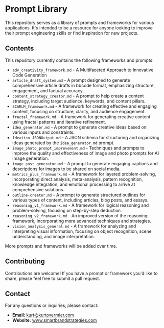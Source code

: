# Prompt Library

This repository serves as a library of prompts and frameworks for various applications.  It's intended to be a resource for anyone looking to improve their prompt engineering skills or find inspiration for new projects.

## Contents

This repository currently contains the following frameworks and prompts:

* `adv_creativity_framework.md` - A Multifaceted Approach to Innovative Code Generation
* `article_draft_system.md` - A prompt designed to generate comprehensive article drafts in bbcode format, emphasizing structure, engagement, and factual accuracy.
* `content_strategy_creator.md` - A prompt to help create a content strategy, including target audience, keywords, and content pillars.
* `ECARLM_framework.md` - A framework for creating effective and engaging content, focusing on structure, clarity, and audience engagement.
* `fractal_framework.md` - A framework for generating creative content using fractal patterns and iterative refinement.
* `idea_generator.md` - A prompt to generate creative ideas based on various inputs and constraints.
* `Ideation_JSONOutput.md` - A JSON schema for structuring and organizing ideas generated by the `idea_generator.md` prompt.
* `image_photo_prompt_improvement.md` - Techniques and prompts to improve the quality and effectiveness of image and photo prompts for AI image generation.
* `image_post_generator.md` - A prompt to generate engaging captions and descriptions for images to be shared on social media.
* `metrics_plus_framework.md` - A framework for layered problem-solving, incorporating direct analysis, meta-analysis, pattern recognition, knowledge integration, and emotional processing to arrive at comprehensive solutions.
* `outline-creator.md` - A prompt to generate structured outlines for various types of content, including articles, blog posts, and essays.
* `reasoning_v1_framework.md` - A framework for logical reasoning and problem-solving, focusing on step-by-step deduction.
* `reasoning_v2_framework.md` - An improved version of the reasoning framework, incorporating more advanced techniques and strategies.
* `vision_analysis_general.md` - A framework for analyzing and interpreting visual information, focusing on object recognition, scene understanding, and image interpretation.

More prompts and frameworks will be added over time.

## Contributing

Contributions are welcome!  If you have a prompt or framework you'd like to share, please feel free to submit a pull request.

## Contact

For any questions or inquiries, please contact:

* **Email:** kurt@kurtovermier.com
* **Website:** www.smartbrandstrategies.com
